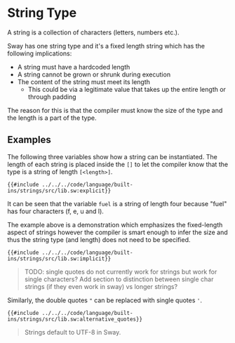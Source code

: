 # String Type

A string is a collection of characters (letters, numbers etc.).

Sway has one string type and it's a fixed length string which has the following implications:

- A string must have a hardcoded length
- A string cannot be grown or shrunk during execution
- The content of the string must meet its length
  - This could be via a legitimate value that takes up the entire length or through padding

The reason for this is that the compiler must know the size of the type and the length is a part of the type.

## Examples

The following three variables show how a string can be instantiated. The length of each string is placed inside the `[]` to let the compiler know that the type is a string of length `[<length>]`.

```sway
{{#include ../../../code/language/built-ins/strings/src/lib.sw:explicit}}
```

It can be seen that the variable `fuel` is a string of length four because "fuel" has four characters (f, e, u and l).

The example above is a demonstration which emphasizes the fixed-length aspect of strings however the compiler is smart enough to infer the size and thus the string type (and length) does not need to be specified.

```sway
{{#include ../../../code/language/built-ins/strings/src/lib.sw:implicit}}
```

> TODO: single quotes do not currently work for strings but work for single characters?
> Add section to distinction between single char strings (if they even work in sway) vs longer strings?

Similarly, the double quotes `"` can be replaced with single quotes `'`.

```sway
{{#include ../../../code/language/built-ins/strings/src/lib.sw:alternative_quotes}}
```

> Strings default to UTF-8 in Sway.
